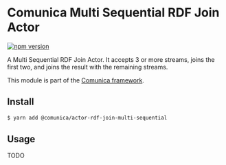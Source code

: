 # Comunica Multi Sequential RDF Join Actor

[![npm version](https://badge.fury.io/js/%40comunica%2Factor-rdf-join-multi-sequential.svg)](https://www.npmjs.com/package/@comunica/actor-rdf-join-multi-sequential)

A Multi Sequential RDF Join Actor.
It accepts 3 or more streams, joins the first two, and joins the result with the remaining streams.

This module is part of the [Comunica framework](https://github.com/comunica/comunica).

## Install

```bash
$ yarn add @comunica/actor-rdf-join-multi-sequential
```

## Usage

TODO
